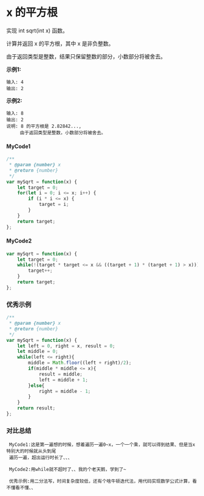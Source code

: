 # x 的平方根

实现 int sqrt(int x) 函数。

计算并返回 x 的平方根，其中 x 是非负整数。

由于返回类型是整数，结果只保留整数的部分，小数部分将被舍去。


**示例1:**

    输入: 4
    输出: 2
    
**示例2:**  
    
    输入: 8
    输出: 2
    说明: 8 的平方根是 2.82842..., 
         由于返回类型是整数，小数部分将被舍去。
   

#### MyCode1
```javascript
/**
 * @param {number} x
 * @return {number}
 */
var mySqrt = function(x) {
    let target = 0;
    for(let i = 0; i <= x; i++) {
        if (i * i <= x) {
            target = i;
        }
    }
    return target;
};
```

#### MyCode2
```javascript
var mySqrt = function(x) {
    let target = 0;
    while(!(target * target <= x && ((target + 1) * (target + 1) > x))){
        target++;
    }
    return target;
};
```

### 优秀示例
```javascript
/**
 * @param {number} x
 * @return {number}
 */
var mySqrt = function(x) {
    let left = 0, right = x, result = 0;
    let middle = 0;
    while(left <= right){
        middle = Math.floor((left + right)/2);
        if(middle * middle <= x){
            result = middle;
            left = middle + 1;
        }else{
            right = middle - 1;
        }
    }
    return result;
};
```

### 对比总结
   
     MyCode1:这是第一遍想的时候，想着遍历一遍0~x，一个一个乘，就可以得到结果、但是当x特别大的时候就从头到尾
     遍历一遍，超出运行时长了、、、 
     
     MyCode2:用while就不超时了、、我的个老天鹅，学到了~
     
     优秀示例:用二分法写，时间复杂度较低，还有个啥牛顿迭代法，用代码实现数学公式计算，看不懂看不懂、、
